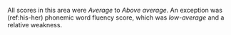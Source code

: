 All scores in this area were _Average_ to _Above average_.
An exception was (ref:his-her) phonemic word fluency score, which was _low-average_ and a relative weakness.
